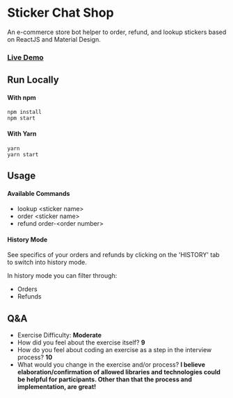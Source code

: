 # Sticker Chat Shop

An e-commerce store bot helper to order, refund, and lookup stickers based on ReactJS and Material Design.

### [Live Demo](https://philgetz.github.io/sticker-chat-shop/)

## Run Locally

#### With npm

```
npm install
npm start
```

#### With Yarn

```
yarn
yarn start
```

## Usage

#### Available Commands

* lookup \<sticker name>
* order \<sticker name>
* refund order-\<order number>

#### History Mode

See specifics of your orders and refunds by clicking on the 'HISTORY' tab to switch into history mode.

In history mode you can filter through:

* Orders
* Refunds

## Q&A

* Exercise Difficulty: **Moderate**
* How did you feel about the exercise itself? **9**
* How do you feel about coding an exercise as a step in the interview process? **10**
* What would you change in the exercise and/or process? **I believe elaboration/confirmation of allowed libraries and technologies could be helpful for participants. Other than that the process and implementation, are great!**


